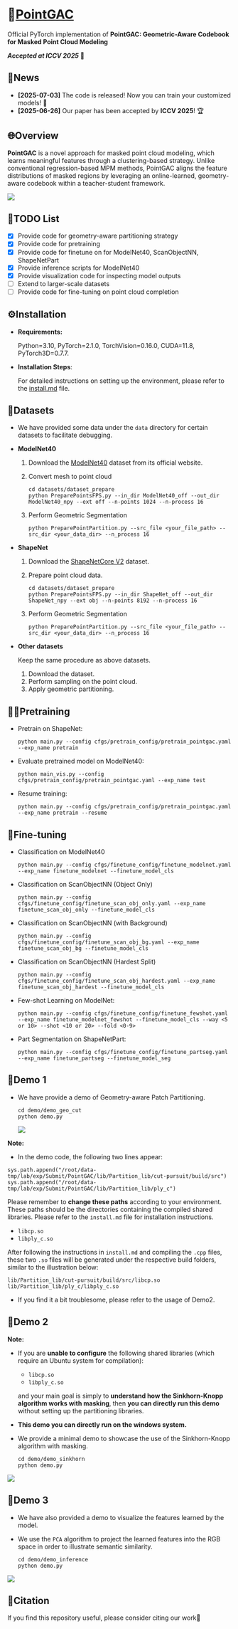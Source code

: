 # 🔷[PointGAC](https://arxiv.org/abs/2507.04801)

Official PyTorch implementation of **PointGAC: Geometric-Aware Codebook for Masked Point Cloud Modeling**

***Accepted at ICCV 2025* 🎉**

## 📣News

- **[2025-07-03]** The code is released! Now you can train your customized models! 🚀  
- **[2025-06-26]** Our paper has been accepted by **ICCV 2025**! 🏆

## 🌐**Overview**

**PointGAC** is a novel approach for masked point cloud modeling, which learns meaningful features through a clustering-based strategy. Unlike conventional regression-based MPM methods, PointGAC aligns the feature distributions of masked regions by leveraging an online-learned, geometry-aware codebook within a teacher-student framework.

![](img/pipline.png)

## 🧩**TODO List**

- [x] Provide code for geometry-aware partitioning strategy
- [x] Provide code for pretraining
- [x] Provide code for finetune on for ModelNet40, ScanObjectNN, ShapeNetPart
- [x] Provide inference scripts for ModelNet40
- [x] Provide visualization code for inspecting model outputs
- [ ] Extend to larger-scale datasets  
- [ ] Provide code for fine-tuning on point cloud completion

## ⚙️**Installation**

- **Requirements:** 

  Python=3.10,  PyTorch=2.1.0, TorchVision=0.16.0, CUDA=11.8, PyTorch3D=0.7.7.

- **Installation Steps**: 

  For detailed instructions on setting up the environment, please refer to the [install.md](Install.md) file.

## 📁**Datasets**

- We have provided some data under the `data` directory for certain datasets to facilitate debugging.

- **ModelNet40**

  1. Download the [ModelNet40](https://modelnet.cs.princeton.edu/) dataset from its official website.

  2. Convert mesh to point cloud

     ```
     cd datasets/dataset_prepare
     python PreparePointsFPS.py --in_dir ModelNet40_off --out_dir ModelNet40_npy --ext off --n-points 1024 --n-process 16
     ```

  3. Perform Geometric Segmentation

     ```
     python PreparePointPartition.py --src_file <your_file_path> --src_dir <your_data_dir> --n_process 16
     ```

- **ShapeNet**

  1. Download the [ShapeNetCore V2](https://shapenet.org/download/shapenetcore) dataset.

  2. Prepare point cloud data.

     ```
     cd datasets/dataset_prepare
     python PreparePointsFPS.py --in_dir ShapeNet_off --out_dir ShapeNet_npy --ext obj --n-points 8192 --n-process 16
     ```

  3. Perform Geometric Segmentation

     ```
     python PreparePointPartition.py --src_file <your_file_path> --src_dir <your_data_dir> --n_process 16
     ```

- **Other datasets**

  Keep the same procedure as above datasets.

  1. Download the dataset.
  2. Perform sampling on the point cloud.
  3. Apply geometric partitioning.

## 🏋️‍♀️**Pretraining**

- Pretrain on ShapeNet:

  ```
  python main.py --config cfgs/pretrain_config/pretrain_pointgac.yaml --exp_name pretrain
  ```

- Evaluate pretrained model on ModelNet40:

  ```
  python main_vis.py --config cfgs/pretrain_config/pretrain_pointgac.yaml --exp_name test
  ```

- Resume training:

  ```
  python main.py --config cfgs/pretrain_config/pretrain_pointgac.yaml --exp_name pretrain --resume
  ```

## 🔧**Fine-tuning**

- Classification on ModelNet40

  ```
  python main.py --config cfgs/finetune_config/finetune_modelnet.yaml --exp_name finetune_modelnet --finetune_model_cls
  ```

- Classification on ScanObjectNN (Object Only) 

  ```
  python main.py --config cfgs/finetune_config/finetune_scan_obj_only.yaml --exp_name finetune_scan_obj_only --finetune_model_cls
  ```

- Classification on ScanObjectNN (with Background)

  ```
  python main.py --config cfgs/finetune_config/finetune_scan_obj_bg.yaml --exp_name finetune_scan_obj_bg --finetune_model_cls
  ```

- Classification on ScanObjectNN (Hardest Split)

  ```
  python main.py --config cfgs/finetune_config/finetune_scan_obj_hardest.yaml --exp_name finetune_scan_obj_hardest --finetune_model_cls
  ```

- Few-shot Learning on ModelNet:

  ```
  python main.py --config cfgs/finetune_config/finetune_fewshot.yaml --exp_name finetune_modelnet_fewshot --finetune_model_cls --way <5 or 10> --shot <10 or 20> --fold <0-9>
  ```

- Part Segmentation on ShapeNetPart:

  ```
  python main.py --config cfgs/finetune_config/finetune_partseg.yaml --exp_name finetune_partseg --finetune_model_seg
  ```

## 🧪Demo 1

- We have provide a demo of Geometry-aware Patch Partitioning.

  ```
  cd demo/demo_geo_cut
  python demo.py
  ```

  ![](img/demo1.png)

**Note:**

-  In the demo code, the following two lines appear:

  ```
  sys.path.append("/root/data-tmp/lab/exp/Submit/PointGAC/lib/Partition_lib/cut-pursuit/build/src")
  sys.path.append("/root/data-tmp/lab/exp/Submit/PointGAC/lib/Partition_lib/ply_c")
  ```

  Please remember to **change these paths** according to your environment. These paths should be the directories containing the compiled shared libraries. Please refer to the `install.md` file for installation instructions.

  - `libcp.so`
  - `libply_c.so`

  After following the instructions in `install.md` and compiling the `.cpp` files, these two `.so` files will be generated under the respective build folders, similar to the illustration below:

  ```
  lib/Partition_lib/cut-pursuit/build/src/libcp.so
  lib/Partition_lib/ply_c/libply_c.so
  ```

- If you find it a bit troublesome, please refer to the usage of Demo2.

## 🧪Demo 2

**Note:**

- If you are **unable to configure** the following shared libraries (which require an Ubuntu system for compilation):

  - `libcp.so`
  - `libply_c.so`

  and your main goal is simply to **understand how the Sinkhorn-Knopp algorithm works with masking**, then **you can directly run this demo** without setting up the partitioning libraries. 

- **This demo you can directly run on the windows system.**

- We provide a minimal demo to showcase the use of the Sinkhorn-Knopp algorithm with masking.

  ```
  cd demo/demo_sinkhorn
  python demo.py
  ```

![](img/demo2.png)

## 🧪Demo 3

- We have also provided a demo to visualize the features learned by the model. 

- We use the `PCA` algorithm to project the learned features into the RGB space in order to illustrate semantic similarity.

  ```
  cd demo/demo_inference
  python demo.py
  ```

![](img/pca.png)

## 📄**Citation**

If you find this repository useful, please consider citing our work🚀

```

```





























































